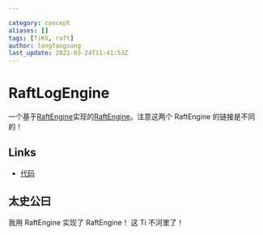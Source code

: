 ```yaml
---

category: concept
aliases: []
tags: [TiKV, raft]
author: longfangsong
last_update: 2021-03-24T11:41:53Z
---
```


# RaftLogEngine

一个基于[RaftEngine](https://longfangsong.github.io/tipedia/zh/what/RaftEngine.html)实现的[RaftEngine](https://longfangsong.github.io/tipedia/zh/what/RaftEngine.html)。注意这两个 RaftEngine 的链接是不同的！

## Links

- [代码](https://github.com/tikv/tikv/blob/ca88a46acdcdb1aedbab7ac94fb405e83bf04f2f/components/raft_log_engine/src/engine.rs#L22)

## 太史公曰

我用 RaftEngine 实现了 RaftEngine！
这 Ti 不河里了！
